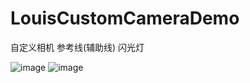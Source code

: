 # LouisCustomCameraDemo
自定义相机   参考线(辅助线)  闪光灯

![image](https://raw.githubusercontent.com/louisgeek/LouisCustomCameraDemo/master/screenshots/pic.jpg)
![image](https://raw.githubusercontent.com/louisgeek/LouisCustomCameraDemo/master/screenshots/picA.jpg)
